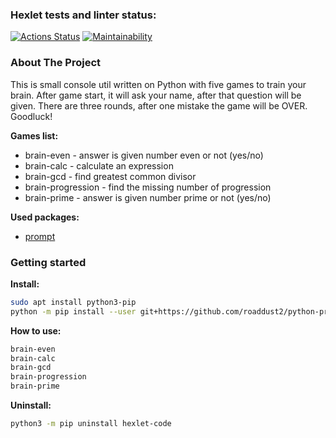 ### Hexlet tests and linter status:
[![Actions Status](https://github.com/roaddust2/python-project-lvl1/workflows/hexlet-check/badge.svg)](https://github.com/roaddust2/python-project-lvl1/actions)
[![Maintainability](https://api.codeclimate.com/v1/badges/a99a88d28ad37a79dbf6/maintainability)](https://codeclimate.com/github/codeclimate/codeclimate/maintainability)

### About The Project
This is small console util written on Python with five games to train your brain. After game start, it will ask your name, after that question will be given. There are three rounds, after one mistake the game will be OVER. Goodluck!

**Games list:**
* brain-even - answer is given number even or not (yes/no)
* brain-calc - calculate an expression
* brain-gcd - find greatest common divisor
* brain-progression - find the missing number of progression
* brain-prime - answer is given number prime or not (yes/no)

**Used packages:**
* [prompt](https://github.com/sfischer13/python-prompt)

### Getting started
  **Install:**
  ```sh
  sudo apt install python3-pip
  python -m pip install --user git+https://github.com/roaddust2/python-project-lvl1.git
  ```

  **How to use:**
  ```sh
  brain-even
  brain-calc
  brain-gcd
  brain-progression
  brain-prime
  ```   
  
  **Uninstall:**
  ```sh
  python3 -m pip uninstall hexlet-code
  ``` 
